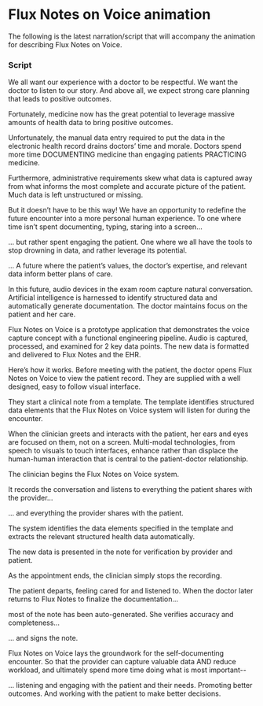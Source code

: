 # Flux Notes on Voice animation

The following is the latest narration/script that will accompany the animation for describing Flux Notes on Voice.

### Script

We all want our experience with a doctor to be respectful. We want the doctor to listen to our story.  And above all, we expect strong care planning that leads to positive outcomes.

Fortunately, medicine now has the great potential to leverage massive amounts of health data to bring positive outcomes.

Unfortunately, the manual data entry required to put the data in the electronic health record drains doctors’ time and morale. Doctors spend more time DOCUMENTING medicine than engaging patients PRACTICING medicine.

Furthermore, administrative requirements skew what data is captured away from what informs the most complete and accurate picture of the patient. Much data is left unstructured or missing.

But it doesn’t have to be this way! We have an opportunity to redefine the future encounter into a more personal human experience. To one where time isn’t spent documenting, typing, staring into a screen…

… but rather spent engaging the patient. One where we all have the tools to stop drowning in data, and rather leverage its potential.

… A future where the patient’s values, the doctor’s expertise, and relevant data inform better plans of care. 

In this future, audio devices in the exam room capture natural conversation. Artificial intelligence is harnessed to identify structured data and automatically generate documentation. The doctor maintains focus on the patient and her care.

Flux Notes on Voice is a prototype application that demonstrates the voice capture concept with a functional engineering pipeline. Audio is captured, processed, and examined for 2 key data points. The new data is formatted and delivered to Flux Notes and the EHR.

Here’s how it works. Before meeting with the patient, the doctor opens Flux Notes on Voice to view the patient record. They are supplied with a well designed, easy to follow visual interface.

They start a clinical note from a template. The template identifies structured data elements that the Flux Notes on Voice system will listen for during the encounter. 

When the clinician greets and interacts with the patient, her ears and eyes are focused on them, not on a screen. Multi-modal technologies, from speech to visuals to touch interfaces, enhance rather than displace the human-human interaction that is central to the patient-doctor relationship.

The clinician begins the Flux Notes on Voice system.

It records the conversation and listens to everything the patient shares with the provider…

… and everything the provider shares with the patient.

The system identifies the data elements specified in the template and extracts the relevant structured health data automatically.

The new data is presented in the note for verification by provider and patient.

As the appointment ends, the clinician simply stops the recording.

The patient departs, feeling cared for and listened to. When the doctor later returns to Flux Notes to finalize the documentation…

most of the note has been auto-generated. She verifies accuracy and completeness…

… and signs the note.

Flux Notes on Voice lays the groundwork for the self-documenting encounter. So that the provider can capture valuable data AND reduce workload, and ultimately spend more time doing what is most important--

… listening and engaging with the patient and their needs. Promoting better outcomes. And working with the patient to make better decisions. 
